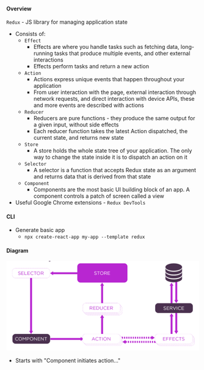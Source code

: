 #### Overview
`Redux` - JS library for managing application state
* Consists of:
    * `Effect`
        * Effects are where you handle tasks such as fetching data, long-running tasks that produce multiple events, and other external interactions
        * Effects perform tasks and return a new action
    * `Action`
        * Actions express unique events that happen throughout your application
        * From user interaction with the page, external interaction through network requests, and direct interaction with device APIs, these and more events are described with actions
    * `Reducer`
        * Reducers are pure functions - they produce the same output for a given input, without side effects
        * Each reducer function takes the latest Action dispatched, the current state, and returns new state
    * `Store`
        * A store holds the whole state tree of your application. The only way to change the state inside it is to dispatch an action on it
    * `Selector`
        * A selector is a function that accepts Redux state as an argument and returns data that is derived from that state
    * `Component`
        * Components are the most basic UI building block of an app. A component controls a patch of screen called a view
* Useful Google Chrome extensions - `Redux DevTools`

#### CLI
* Generate basic app
    * `npx create-react-app my-app --template redux`

#### Diagram
![](redux-diagram.png)
* Starts with "Component initiates action..."
